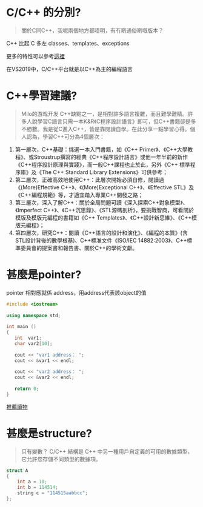 # C/C++ 的分別?
> 關於C同C++，我呢兩個地方都唔明，有冇啲通俗啲嘅版本？

C++ 比起 C 多左 classes、templates、exceptions

更多的特性可以參考[這裡](https://www.cnblogs.com/miloyip/archive/2010/09/17/behind_cplusplus.html)

在VS2019中，C/C++平台就是以C++為主的編程語言

# C++學習建議?
> Milo的游戏开发
C++缺點之一，是相對許多語言複雜，而且難學難精。許多人說學習C語言只需一本K&R《C程序設計語言》即可，但C++書籍卻是多不勝數。我是從C進入C++，皆是靠閱讀自學。在此分享一點學習心得。個人認為，學習C++可分為4個層次：

1. 第一層次，C++基礎：挑選一本入門書籍，如《C++ Primer》、《C++大學教程》、或Stroustrup撰寫的經典《C++程序設計語言》或他一年半前的新作《C++程序設計原理與實踐》，而一般C++課程也止於此，另外《C++ 標準程序庫》及《The C++ Standard Library Extensions》可供參考；
2. 第二層次，正確高效地使用C++：此層次開始必須自修，閱讀過《(More)Effective C++》、《(More)Exceptional C++》、《Effective STL》及《C++編程規範》等，才適宜踏入專業C++開發之路；
3. 第三層次，深入了解C++：關於全局問題可讀《深入探索C++對象模型》、《Imperfect C++》、《C++沉思錄》、《STL源碼剖析》，要挑戰智商，可看關於模版及模版元編程的書籍如《C++ Templates》、《C++設計新思維》、《C++模版元編程》；
4. 第四層次，研究C++：閱讀《C++語言的設計和演化》、《編程的本質》(含STL設計背後的數學根基)、C++標准文件《ISO/IEC 14882:2003》、C++標準委員會的提案書和報告書、關於C++的學術文獻。

# 甚麼是pointer?
pointer 相對應就係 address，用address代表該object的值 

```c++
#include <iostream>
 
using namespace std;
 
int main ()
{
   int  var1;
   char var2[10];
 
   cout << "var1 address： ";
   cout << &var1 << endl;
 
   cout << "var2 address： ";
   cout << &var2 << endl;
 
   return 0;
}
```

[推薦讀物](https://kopu.chat/c%E8%AA%9E%E8%A8%80-%E8%B6%85%E5%A5%BD%E6%87%82%E7%9A%84%E6%8C%87%E6%A8%99%EF%BC%8C%E5%88%9D%E5%AD%B8%E8%80%85%E8%AB%8B%E9%80%B2%EF%BD%9E/)

# 甚麼是structure?
> 只有變數？
C/C++ 結構是 C++ 中另一種用戶自定義的可用的數據類型，它允許您存儲不同類型的數據項。

```c++
struct A
{
    int a = 10;
    int b = 114514;
    string c = "114515aabbcc";
};
```
